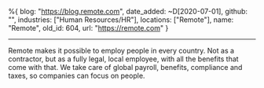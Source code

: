 %{
  blog: "https://blog.remote.com",
  date_added: ~D[2020-07-01],
  github: "",
  industries: ["Human Resources/HR"],
  locations: ["Remote"],
  name: "Remote",
  old_id: 604,
  url: "https://remote.com"
}

---

Remote makes it possible to employ people in every country. Not as a contractor, but as a fully legal, local employee, with all the benefits that come with that. We take care of global payroll, benefits, compliance and taxes, so companies can focus on people.
